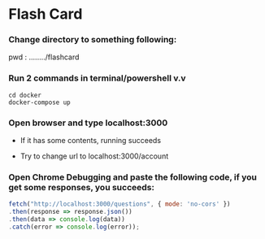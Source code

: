 # Flash Card 
### Change directory to something following:
pwd : ......../flashcard

### Run 2 commands in terminal/powershell v.v
```
cd docker
docker-compose up
```

### Open browser and type localhost:3000
* If it has some contents, running succeeds

* Try to change url to localhost:3000/account

### Open Chrome Debugging and paste the following code, if you get some responses, you succeeds:
```javascript
fetch("http://localhost:3000/questions", { mode: 'no-cors' })
.then(response => response.json())
.then(data => console.log(data))
.catch(error => console.log(error));
```
